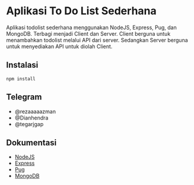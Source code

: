 # Aplikasi To Do List Sederhana
Aplikasi todolist sederhana menggunakan NodeJS, Express, Pug, dan MongoDB. Terbagi menjadi Client dan Server. Client berguna untuk menambahkan todolist melalui API dari server. Sedangkan Server berguna untuk menyediakan API untuk diolah Client.

## Instalasi
```
npm install
```
## Telegram
* @rezaaaaazman
* @Dianhendra
* @tegarjgap

## Dokumentasi
* [NodeJS](https://nodejs.org/en/)
* [Express](https://expressjs.com/)
* [Pug](https://pugjs.org/api/getting-started.html)
* [MongoDB](https://www.mongodb.com/)



